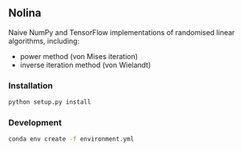 ## Nolina

Naive NumPy and TensorFlow implementations of randomised linear algorithms, including:

- power method (von Mises iteration)
- inverse iteration method (von Wielandt)


### Installation

```bash
python setup.py install
```


### Development

```bash
conda env create -f environment.yml
```
